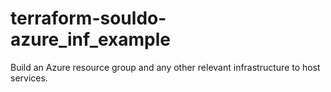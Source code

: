 # terraform-souldo-azure_inf_example
Build an Azure resource group and any other relevant infrastructure to host services.
